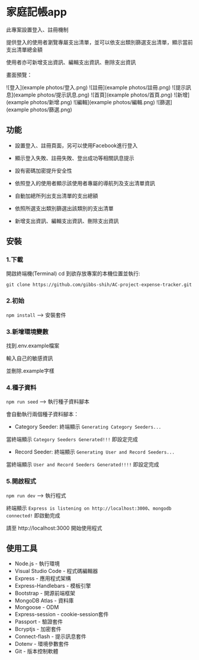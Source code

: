 # 家庭記帳app

此專案設置登入、註冊機制

提供登入的使用者瀏覽專屬支出清單，並可以依支出類別篩選支出清單，顯示當前支出清單總金額

使用者亦可新增支出資訊、編輯支出資訊、刪除支出資訊

畫面預覽：

![登入](example photos/登入.png)
![註冊](example photos/註冊.png)
![提示訊息](example photos/提示訊息.png)
![首頁](example photos/首頁.png)
![新增](example photos/新增.png)
![編輯](example photos/編輯.png)
![篩選](example photos/篩選.png)


## 功能
- 設置登入、註冊頁面，另可以使用Facebook進行登入

- 顯示登入失敗、註冊失敗、登出成功等相關訊息提示

- 設有密碼加密提升安全性

- 依照登入的使用者顯示該使用者專屬的導航列及支出清單資訊

- 自動加總所列出支出清單的支出總額

- 依照所選支出類別篩選出該類別的支出清單

- 新增支出資訊、編輯支出資訊、刪除支出資訊


## 安裝

### 1.下載

開啟終端機(Terminal) cd 到欲存放專案的本機位置並執行:

`git clone https://github.com/gibbs-shih/AC-project-expense-tracker.git`

### 2.初始

`npm install`  --> 安裝套件

### 3.新增環境變數

找到.env.example檔案 

輸入自己的敏感資訊

並刪除.example字樣

### 4.種子資料

`npm run seed`  --> 執行種子資料腳本

會自動執行兩個種子資料腳本：

- Category Seeder: 終端顯示 `Generating Category Seeders...`

當終端顯示 `Category Seeders Generated!!!` 即設定完成

- Record Seeder: 終端顯示 `Generating User and Record Seeders...`

當終端顯示 `User and Record Seeders Generated!!!!` 即設定完成

### 5.開啟程式

`npm run dev`  --> 執行程式

終端顯示 `Express is listening on http://localhost:3000`、`mongodb connected!` 即啟動完成

請至 http://localhost:3000 開始使用程式


## 使用工具
- Node.js - 執行環境
- Visual Studio Code - 程式碼編輯器
- Express - 應用程式架構
- Express-Handlebars - 模板引擎
- Bootstrap - 開源前端框架
- MongoDB Atlas - 資料庫 
- Mongoose - ODM
- Express-session - cookie-session套件
- Passport - 驗證套件
- Bcryptjs - 加密套件
- Connect-flash - 提示訊息套件
- Dotenv - 環境參數套件
- Git - 版本控制軟體

